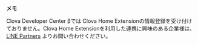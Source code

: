 <div class="note">
<p><strong>メモ</strong></p>
<p>Clova Developer Center βでは Clova Home Extensionの情報登録を受け付けておりません。Clova Home Extensionを利用した連携に興味のある企業様は、<a href="https://partners.line.me/ja/partner/join" target="_blank">LINE Partners</a> よりお問い合わせください。
</p>
</div>
